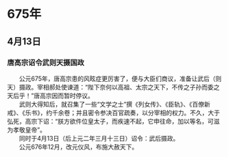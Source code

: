 # 675年
## 4月13日
### 唐高宗诏令武则天摄国政
　　公元675年，唐高宗患的风眩症更厉害了，便与大臣们商议，准备让武后（则天）摄政。宰相郝处使谏道：“陛下奈何以高祖、太宗之天下，不传之子孙而委之天后乎！”唐高宗因而暂时停议。<br>　　武则大得知后，就召集了一些“文学之士”撰《列女传》、《臣轨》、《百僚新戒》、《乐书》，约千余卷；并且密令参决百官疏奏，以分宰相的权力。不久，大于弘死，高宗下诏：“朕方欲件位皇太子，而疾速不起，它申往命，加以等名，可滋为孝敬皇帝”。<br>　　同时于4月13日（后上元二年三月十三日）诏令：武后摄政。<br>　　公元676年12月，改元仪风，布施大赦天下。
<comment/>